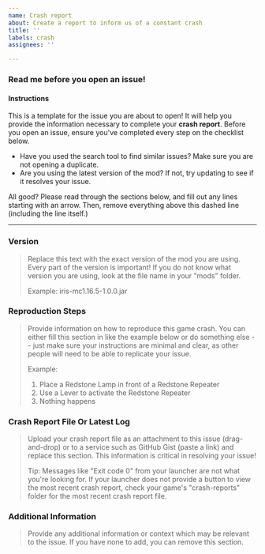```yaml
---
name: Crash report
about: Create a report to inform us of a constant crash
title: ''
labels: crash
assignees: ''

---
```


### Read me before you open an issue! ###

#### Instructions

This is a template for the issue you are about to open! It will help you provide the information necessary
to complete your **crash report**. Before you open an issue, ensure you've completed every step on the checklist below.

- Have you used the search tool to find similar issues? Make sure you are not opening a duplicate.
- Are you using the latest version of the mod? If not, try updating to see if it resolves your issue.

All good? Please read through the sections below, and fill out any lines starting with an arrow. Then, remove
everything above this dashed line (including the line itself.)

------------------------

### Version

> Replace this text with the exact version of the mod you are using. Every part of the version is important! If you
> do not know what version you are using, look at the file name in your "mods" folder.
>
> Example: iris-mc1.16.5-1.0.0.jar
>
### Reproduction Steps

> Provide information on how to reproduce this game crash. You can either fill this section in like the example below
> or do something else -- just make sure your instructions are minimal and clear, as other people will need to be able
> to replicate your issue.
>
> Example:
> 1. Place a Redstone Lamp in front of a Redstone Repeater
> 2. Use a Lever to activate the Redstone Repeater
> 3. Nothing happens

### Crash Report File Or Latest Log

> Upload your crash report file as an attachment to this issue (drag-and-drop) or to a service such as GitHub
> Gist (paste a link) and replace this section. This information is critical in resolving your issue!
>
> Tip: Messages like "Exit code 0" from your launcher are not what you're looking for. If your launcher does not
> provide a button to view the most recent crash report, check your game's "crash-reports" folder for the most recent
> crash report file.

### Additional Information

> Provide any additional information or context which may be relevant to the issue. If you have none to add,
> you can remove this section.
